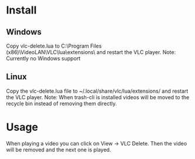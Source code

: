# Install #

## Windows ##
Copy vlc-delete.lua to C:\Program Files (x86)\VideoLAN\VLC\lua\extensions\ and restart the VLC player.
Note: Currently no Windows support

## Linux ##
Copy the vlc-delete.lua file to ~/.local/share/vlc/lua/extensions/ and restart the VLC player.
Note: When trash-cli is installed videos will be moved to the recycle bin instead of removing them directly.

# Usage #
When playing a video you can click on View -> VLC Delete. Then the video will be removed and the next one is played.
